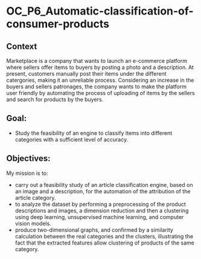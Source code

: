 # OC_P6_Automatic-classification-of-consumer-products

## Context

Marketplace is a company that wants to launch an e-commerce platform where sellers offer items to buyers by posting a photo and a description. At present, customers manually post their items under the different catergories, making it an unreliable process. Considering an increase in the buyers and sellers patronages, the company wants to make the platform user friendly by automating the process of uploading of items by the sellers and search for products by the buyers.

## Goal:
 - Study the feasibility of an engine to classify items into different categories with a sufficient level of accuracy.

## Objectives:
My mission is to: 
- carry out a feasibility study of an article classification engine, based on an image and a description, for the automation of the attribution of the article category.
- to analyze the dataset by performing a preprocessing of the product descriptions and images, a dimension reduction and then a clustering using deep learning, unsupervised machine learning, and computer vision models.
- produce two-dimensional graphs, and confirmed by a similarity calculation between the real categories and the clusters, illustrating the fact that the extracted features allow clustering of products of the same category.
